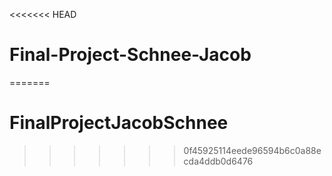 <<<<<<< HEAD
# Final-Project-Schnee-Jacob
=======
# FinalProjectJacobSchnee
>>>>>>> 0f45925114eede96594b6c0a88ecda4ddb0d6476
